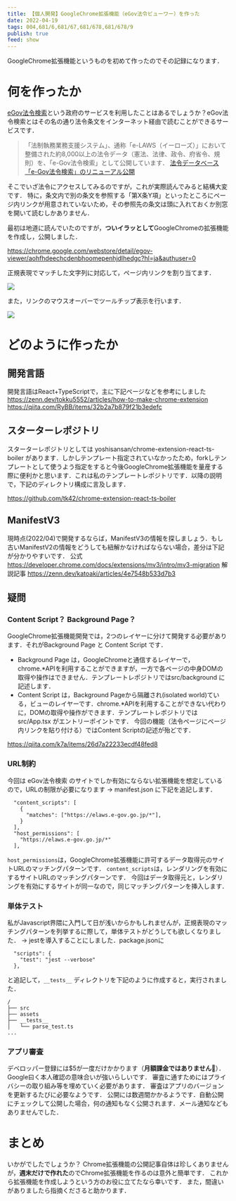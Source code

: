 ```yaml
---
title: 【個人開発】GoogleChrome拡張機能（eGov法令ビューワー）を作った
date: 2022-04-19
tags: 004,681/6,681/67,681/678,681/678/9
publish: true
feed: show
---
```

GoogleChrome拡張機能というものを初めて作ったのでその記録になります．

# 何を作ったか
[eGov法令検索](https://elaws.e-gov.go.jp/)という政府のサービスを利用したことはあるでしょうか？eGov法令検索とはその名の通り法令条文をインターネット経由で読むことができるサービスです．
>「法制執務業務支援システム」、通称「e-LAWS（イーローズ）」において整備された約8,000以上の法令データ（憲法、法律、政令、府省令、規則）を、「e-Gov法令検索」として公開しています．
[法令データベース「e-Gov法令検索」のリニューアル公開](https://www.soumu.go.jp/menu_news/s-news/01gyokan01_02000059.html)

そこでいざ法令にアクセスしてみるのですが，これが実際読んでみると結構大変です．
特に，条文内で別の条文を参照する「第X条Y項」といったところにページ内リンクが用意されていないため，その参照先の条文は頭に入れておくか別窓を開いて読むしかありません．

最初は地道に読んでいたのですが，**ついイラッとして**GoogleChromeの拡張機能を作成し，公開しました．

https://chrome.google.com/webstore/detail/egov-viewer/aohfhdeechcdenbhoomepenhjdlhedgc?hl=ja&authuser=0

正規表現でマッチした文字列に対応して，ページ内リンクを割り当てます．

![](https://storage.googleapis.com/zenn-user-upload/1edc31759a83-20220415.png)

また，リンクのマウスオーバーでツールチップ表示を行います．

![](https://storage.googleapis.com/zenn-user-upload/7337973b86c4-20220415.png)

# どのように作ったか
## 開発言語
開発言語はReact+TypeScriptで，主に下記ページなどを参考にしました
https://zenn.dev/tokku5552/articles/how-to-make-chrome-extension
https://qiita.com/RyBB/items/32b2a7b879f21b3edefc

## スターターレポジトリ
スターターレポジトリとしては yoshisansan/chrome-extension-react-ts-boiler があります．しかしテンプレート指定されていなかったため，forkしテンプレートとして使うよう指定をすると今後GoogleChrome拡張機能を量産する際に便利かと思います．これは私のテンプレートレポジトリです．以降の説明で，下記のディレクトリ構成に言及します．

https://github.com/tk42/chrome-extension-react-ts-boiler

## ManifestV3
現時点(2022/04)で開発するならば，ManifestV3の情報を探しましょう．もし古いManifestV2の情報をどうしても紐解かなければならない場合，差分は下記が分かりやすいです．
公式
https://developer.chrome.com/docs/extensions/mv3/intro/mv3-migration
解説記事
https://zenn.dev/katoaki/articles/4e7548b533d7b3

## 疑問
### Content Script？ Background Page？
GoogleChrome拡張機能開発では，2つのレイヤーに分けて開発する必要があります．それがBackground Page と Content Script です．
 - Background Page は，GoogleChromeと通信するレイヤーで，chrome.*APIを利用することができますが，一方で各ページの中身DOMの取得や操作はできません．テンプレートレポジトリではsrc/background に記述します．
 - Content Script は，Background Pageから隔離され(isolated world)ている，ビューのレイヤーです．chrome.*APIを利用することができない代わりに，DOMの取得や操作ができます．テンプレートレポジトリではsrc/App.tsx がエントリーポイントです．
今回の機能（法令ページにページ内リンクを貼り付ける）ではContent Scriptの記述が殆どです．

https://qiita.com/k7a/items/26d7a22233ecdf48fed8

### URL制約
今回は eGov法令検索 のサイトでしか有効にならない拡張機能を想定しているので，URLの制限が必要になります
→ manifest.json に下記を追記します．
```
  "content_scripts": [
    {
      "matches": ["https://elaws.e-gov.go.jp/*"],
    }
  ],
  "host_permissions": [
    "https://elaws.e-gov.go.jp/*"
  ],
```
```host_permissions```は，GoogleChrome拡張機能に許可するデータ取得元のサイトURLのマッチングパターンです．
```content_scripts```は，レンダリングを有効にするサイトURLのマッチングパターンです．
今回はデータ取得元と，レンダリングを有効にするサイトが同一なので，同じマッチングパターンを挿入します．

### 単体テスト
私がJavascript界隈に入門して日が浅いからかもしれませんが，正規表現のマッチングパターンを列挙するに際して，単体テストがどうしても欲しくなりました．
→ jestを導入することにしました．package.jsonに
```
  "scripts": {
    "test": "jest --verbose"
  },
```
と追記して，```__tests__``` ディレクトリを下記のように作成すると，実行されました．
```
/
├── src
├── assets
├── __tests__
│   └── parse_test.ts
...
```

### アプリ審査
デベロッパー登録には$5が一度だけかかります（**月額課金ではありません**🎉）．Google曰く本人確認の意味合いが強いらしいです．
審査に通すためにはプライバシーの取り組み等を埋めていく必要があります．
審査はアプリのバージョンを更新するたびに必要なようです．
公開には数週間かかるようです．自動公開にチェックして公開した場合，何の通知もなく公開されます．メール通知などもありませんでした．

# まとめ
いかがでしたでしょうか？
Chrome拡張機能の公開記事自体は珍しくありませんが，**週末だけで作れた**のでChrome拡張機能を作るのは意外と簡単です．
これから拡張機能を作成しようという方のお役に立てたなら幸いです．
また，間違いがありましたら指摘くださると助かります．